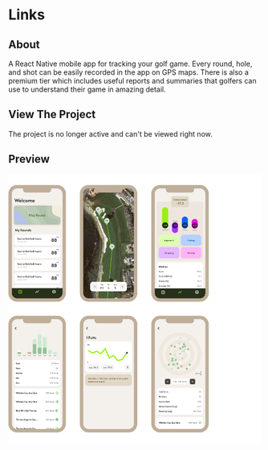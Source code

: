 # Links

## About

A React Native mobile app for tracking your golf game. Every round, hole, and shot can be easily recorded in the app on GPS maps. There is also a premium tier which includes useful reports and summaries that golfers can use to understand their game in amazing detail.

## View The Project

The project is no longer active and can't be viewed right now.

## Preview

![Map](https://github.com/mvrahas/links/blob/main/assets/preview.png)
